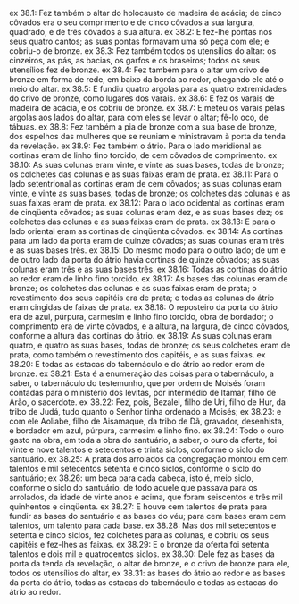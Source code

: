 ex 38.1: Fez também o altar do holocausto de madeira de acácia; de cinco côvados era o seu comprimento e de cinco côvados a sua largura, quadrado, e de três côvados a sua altura.
ex 38.2: E fez-lhe pontas nos seus quatro cantos; as suas pontas formavam uma só peça com ele; e cobriu-o de bronze.
ex 38.3: Fez também todos os utensílios do altar: os cinzeiros, as pás, as bacias, os garfos e os braseiros; todos os seus utensílios fez de bronze.
ex 38.4: Fez também para o altar um crivo de bronze em forma de rede, em baixo da borda ao redor, chegando ele até o meio do altar.
ex 38.5: E fundiu quatro argolas para as quatro extremidades do crivo de bronze, como lugares dos varais.
ex 38.6: E fez os varais de madeira de acácia, e os cobriu de bronze.
ex 38.7: E meteu os varais pelas argolas aos lados do altar, para com eles se levar o altar; fê-lo oco, de tábuas.
ex 38.8: Fez também a pia de bronze com a sua base de bronze, dos espelhos das mulheres que se reuniam e ministravam à porta da tenda da revelação.
ex 38.9: Fez também o átrio. Para o lado meridional as cortinas eram de linho fino torcido, de cem côvados de comprimento.
ex 38.10: As suas colunas eram vinte, e vinte as suas bases, todas de bronze; os colchetes das colunas e as suas faixas eram de prata.
ex 38.11: Para o lado setentrional as cortinas eram de cem côvados; as suas colunas eram vinte, e vinte as suas bases, todas de bronze; os colchetes das colunas e as suas faixas eram de prata.
ex 38.12: Para o lado ocidental as cortinas eram de cinqüenta côvados; as suas colunas eram dez, e as suas bases dez; os colchetes das colunas e as suas faixas eram de prata.
ex 38.13: E para o lado oriental eram as cortinas de cinqüenta côvados.
ex 38.14: As cortinas para um lado da porta eram de quinze côvados; as suas colunas eram três e as suas bases três.
ex 38.15: Do mesmo modo para o outro lado; de um e de outro lado da porta do átrio havia cortinas de quinze côvados; as suas colunas eram três e as suas bases três.
ex 38.16: Todas as cortinas do átrio ao redor eram de linho fino torcido.
ex 38.17: As bases das colunas eram de bronze; os colchetes das colunas e as suas faixas eram de prata; o revestimento dos seus capitéis era de prata; e todas as colunas do átrio eram cingidas de faixas de prata.
ex 38.18: O reposteiro da porta do átrio era de azul, púrpura, carmesim e linho fino torcido, obra de bordador; o comprimento era de vinte côvados, e a altura, na largura, de cinco côvados, conforme a altura das cortinas do átrio.
ex 38.19: As suas colunas eram quatro, e quatro as suas bases, todas de bronze; os seus colchetes eram de prata, como também o revestimento dos capitéis, e as suas faixas.
ex 38.20: E todas as estacas do tabernáculo e do átrio ao redor eram de bronze.
ex 38.21: Esta é a enumeração das coisas para o tabernáculo, a saber, o tabernáculo do testemunho, que por ordem de Moisés foram contadas para o ministério dos levitas, por intermédio de Itamar, filho de Arão, o sacerdote.
ex 38.22: Fez, pois, Bezalel, filho de Uri, filho de Hur, da tribo de Judá, tudo quanto o Senhor tinha ordenado a Moisés;
ex 38.23: e com ele Aoliabe, filho de Aisamaque, da tribo de Dã, gravador, desenhista, e bordador em azul, púrpura, carmesim e linho fino.
ex 38.24: Todo o ouro gasto na obra, em toda a obra do santuário, a saber, o ouro da oferta, foi vinte e nove talentos e setecentos e trinta siclos, conforme o siclo do santuário.
ex 38.25: A prata dos arrolados da congregação montou em cem talentos e mil setecentos setenta e cinco siclos, conforme o siclo do santuário;
ex 38.26: um beca para cada cabeça, isto é, meio siclo, conforme o siclo do santuário, de todo aquele que passava para os arrolados, da idade de vinte anos e acima, que foram seiscentos e três mil quinhentos e cinqüenta.
ex 38.27: E houve cem talentos de prata para fundir as bases do santuário e as bases do véu; para cem bases eram cem talentos, um talento para cada base.
ex 38.28: Mas dos mil setecentos e setenta e cinco siclos, fez colchetes para as colunas, e cobriu os seus capitéis e fez-lhes as faixas.
ex 38.29: E o bronze da oferta foi setenta talentos e dois mil e quatrocentos siclos.
ex 38.30: Dele fez as bases da porta da tenda da revelação, o altar de bronze, e o crivo de bronze para ele, todos os utensílios do altar,
ex 38.31: as bases do átrio ao redor e as bases da porta do átrio, todas as estacas do tabernáculo e todas as estacas do átrio ao redor.
